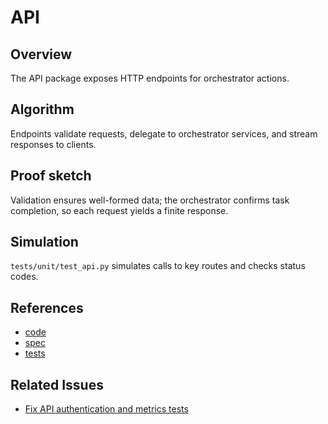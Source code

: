 # API

## Overview
The API package exposes HTTP endpoints for orchestrator actions.

## Algorithm
Endpoints validate requests, delegate to orchestrator services, and stream
responses to clients.

## Proof sketch
Validation ensures well-formed data; the orchestrator confirms task
completion, so each request yields a finite response.

## Simulation
`tests/unit/test_api.py` simulates calls to key routes and checks status
codes.

## References
- [code](../../src/autoresearch/api/)
- [spec](../specs/api.md)
- [tests](../../tests/unit/test_api.py)

## Related Issues
- [Fix API authentication and metrics tests][issue]

[issue]: ../../issues/fix-api-authentication-and-metrics-tests.md
